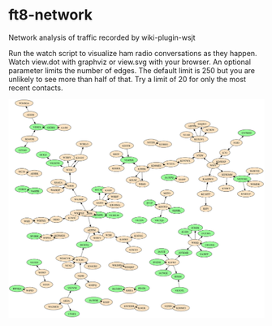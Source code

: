 # ft8-network
Network analysis of traffic recorded by wiki-plugin-wsjt

Run the watch script to visualize ham radio conversations as they happen.
Watch view.dot with graphviz or view.svg with your browser.
An optional parameter limits the number of edges.
The default limit is 250 but you are unlikely to see more than half of that.
Try a limit of 20 for only the most recent contacts.


![Morning](images/morning.svg)
